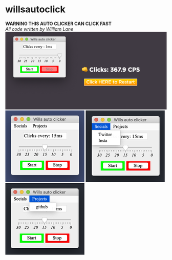 # willsautoclick <br />
**WARNING THIS AUTO CLICKER CAN CLICK FAST** <br />
_All code written by William Lane_
<br />
![Alt text](yay.png?raw=true "Title")
<br />
![Alt text](bob.png?raw=true "Title")
![Alt text](ss.png?raw=true "Title")
<br />
![Alt text](ss1.png?raw=true "Title")
